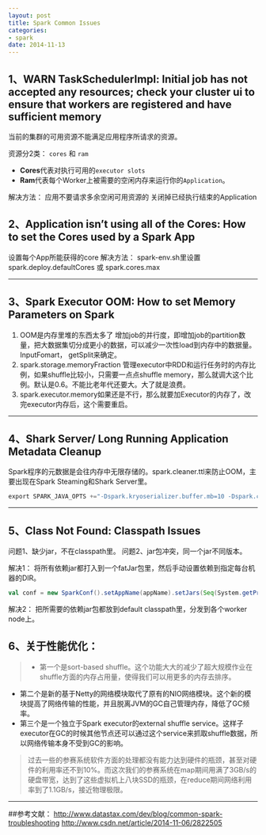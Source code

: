 ```yaml
---
layout: post
title: Spark Common Issues
categories: 
- spark
date: 2014-11-13
---
```


## 1、WARN TaskSchedulerImpl: Initial job has not accepted any resources; check your cluster ui to ensure that workers are registered and have sufficient memory
当前的集群的可用资源不能满足应用程序所请求的资源。


资源分2类： ``cores`` 和 ``ram``

* **Cores**代表对执行可用的``executor slots``
* **Ram**代表每个Worker上被需要的空闲内存来运行你的``Application``。

解决方法：
应用不要请求多余空闲可用资源的
关闭掉已经执行结束的Application

## 2、Application isn’t using all of the Cores: How to set the Cores used by a Spark App
设置每个App所能获得的core
解决方法：
spark-env.sh里设置spark.deploy.defaultCores
或
spark.cores.max
***
## 3、Spark Executor OOM: How to set Memory Parameters on Spark
1. OOM是内存里堆的东西太多了
  增加job的并行度，即增加job的partition数量，把大数据集切分成更小的数据，可以减少一次性load到内存中的数据量。InputFomart， getSplit来确定。
2. spark.storage.memoryFraction
管理executor中RDD和运行任务时的内存比例，如果shuffle比较小，只需要一点点shuffle memory，那么就调大这个比例。默认是0.6。不能比老年代还要大。大了就是浪费。
3. spark.executor.memory如果还是不行，那么就要加Executor的内存了，改完executor内存后，这个需要重启。
***

## 4、Shark Server/ Long Running Application Metadata Cleanup
Spark程序的元数据是会往内存中无限存储的。spark.cleaner.ttl来防止OOM，主要出现在Spark Steaming和Shark Server里。

```scala
export SPARK_JAVA_OPTS +="-Dspark.kryoserializer.buffer.mb=10 -Dspark.cleaner.ttl=43200"
```

***
## 5、Class Not Found: Classpath Issues
问题1、缺少jar，不在classpath里。
问题2、jar包冲突，同一个jar不同版本。

解决1：
将所有依赖jar都打入到一个fatJar包里，然后手动设置依赖到指定每台机器的DIR。

```scala
val conf = new SparkConf().setAppName(appName).setJars(Seq(System.getProperty("user.dir") + "/target/scala-2.10/sparktest.jar"))
```

解决2：
把所需要的依赖jar包都放到default classpath里，分发到各个worker node上。

## 6、关于性能优化：
> * 第一个是sort-based shuffle。这个功能大大的减少了超大规模作业在shuffle方面的内存占用量，使得我们可以用更多的内存去排序。
* 第二个是新的基于Netty的网络模块取代了原有的NIO网络模块。这个新的模块提高了网络传输的性能，并且脱离JVM的GC自己管理内存，降低了GC频率。
* 第三个是一个独立于Spark executor的external shuffle service。这样子executor在GC的时候其他节点还可以通过这个service来抓取shuffle数据，所以网络传输本身不受到GC的影响。


> 	过去一些的参赛系统软件方面的处理都没有能力达到硬件的瓶颈，甚至对硬件的利用率还不到10%。而这次我们的参赛系统在map期间用满了3GB/s的硬盘带宽，达到了这些虚拟机上八块SSD的瓶颈，在reduce期间网络利用率到了1.1GB/s，接近物理极限。


***
##参考文献：
<a href="http://www.datastax.com/dev/blog/common-spark-troubleshooting" target="_blank">http://www.datastax.com/dev/blog/common-spark-troubleshooting</a>
<a href="http://www.csdn.net/article/2014-11-06/2822505" target="_blank">http://www.csdn.net/article/2014-11-06/2822505</a>
